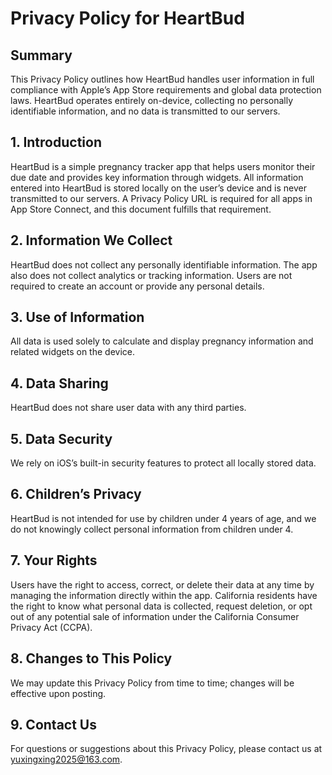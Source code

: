 # Privacy Policy for HeartBud

## Summary

This Privacy Policy outlines how HeartBud handles user information in full compliance with Apple’s App Store requirements and global data protection laws. HeartBud operates entirely on-device, collecting no personally identifiable information, and no data is transmitted to our servers.

## 1. Introduction

HeartBud is a simple pregnancy tracker app that helps users monitor their due date and provides key information through widgets. All information entered into HeartBud is stored locally on the user’s device and is never transmitted to our servers. A Privacy Policy URL is required for all apps in App Store Connect, and this document fulfills that requirement.

## 2. Information We Collect

HeartBud does not collect any personally identifiable information. The app also does not collect analytics or tracking information. Users are not required to create an account or provide any personal details.

## 3. Use of Information

All data is used solely to calculate and display pregnancy information and related widgets on the device.

## 4. Data Sharing

HeartBud does not share user data with any third parties.

## 5. Data Security

We rely on iOS’s built-in security features to protect all locally stored data.

## 6. Children’s Privacy

HeartBud is not intended for use by children under 4 years of age, and we do not knowingly collect personal information from children under 4.

## 7. Your Rights

Users have the right to access, correct, or delete their data at any time by managing the information directly within the app. California residents have the right to know what personal data is collected, request deletion, or opt out of any potential sale of information under the California Consumer Privacy Act (CCPA).

## 8. Changes to This Policy

We may update this Privacy Policy from time to time; changes will be effective upon posting.

## 9. Contact Us

For questions or suggestions about this Privacy Policy, please contact us at yuxingxing2025@163.com.